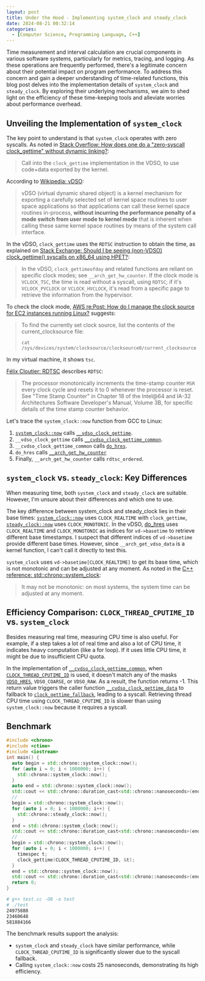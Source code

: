 ```yaml
---
layout: post
title: Under the Hood - Implementing system_clock and steady_clock
date: 2024-08-21 00:32:14
categories:
  - [Computer Science, Programming Language, C++]
---
```


Time measurement and interval calculation are crucial components in various software systems, particularly for metrics, tracing, and logging. As these operations are frequently performed, there's a legitimate concern about their potential impact on program performance. To address this concern and gain a deeper understanding of time-related functions, this blog post delves into the implementation details of `system_clock` and `steady_clock`. By exploring their underlying mechanisms, we aim to shed light on the efficiency of these time-keeping tools and alleviate worries about performance overhead.

## Unveiling the Implementation of `system_clock`

The key point to understand is that `system_clock` operates with zero syscalls. As noted in [Stack Overflow: How does one do a "zero-syscall clock_gettime" without dynamic linking?](https://stackoverflow.com/questions/71848553/how-does-one-do-a-zero-syscall-clock-gettime-without-dynamic-linking):

> Call into the `clock_gettime` implementation in the VDSO, to use code+data exported by the kernel.

According to [Wikipedia: vDSO](https://en.wikipedia.org/wiki/VDSO):

> vDSO (virtual dynamic shared object) is a kernel mechanism for exporting a carefully selected set of kernel space routines to user space applications so that applications can call these kernel space routines in-process, **without incurring the performance penalty of a mode switch from user mode to kernel mode** that is inherent when calling these same kernel space routines by means of the system call interface.

In the vDSO, `clock_gettime` uses the `RDTSC` instruction to obtain the time, as explained on [Stack Exchange: Should I be seeing (non-VDSO) clock_gettime() syscalls on x86_64 using HPET?](https://unix.stackexchange.com/questions/553845/should-i-be-seeing-non-vdso-clock-gettime-syscalls-on-x86-64-using-hpet):

> In the vDSO, `clock_gettimeofday` and related functions are reliant on specific clock modes; see `__arch_get_hw_counter`. If the clock mode is `VCLOCK_TSC`, the time is read without a syscall, using `RDTSC`; if it's `VCLOCK_PVCLOCK` or `VCLOCK_HVCLOCK`, it's read from a specific page to retrieve the information from the hypervisor.

To check the clock mode, [AWS re:Post: How do I manage the clock source for EC2 instances running Linux?](https://repost.aws/knowledge-center/manage-ec2-linux-clock-source) suggests:

> To find the currently set clock source, list the contents of the current_clocksource file:
>
> `cat /sys/devices/system/clocksource/clocksource0/current_clocksource`

In my virtual machine, it shows `tsc`.

[Félix Cloutier: RDTSC](https://www.felixcloutier.com/x86/rdtsc) describes `RDTSC`:

> The processor monotonically increments the time-stamp counter `MSR` every clock cycle and resets it to 0 whenever the processor is reset. See "Time Stamp Counter" in Chapter 18 of the Intel@64 and IA-32 Architectures Software Developer's Manual, Volume 3B, for specific details of the time stamp counter behavior.

Let's trace the `system_clock::now` function from GCC to Linux:

1. [`system_clock::now`](https://github.com/gcc-mirror/gcc/blob/723b30bee4e4fa3feba9ef03ce7dca95501e1555/libstdc%2B%2B-v3/src/c%2B%2B11/chrono.cc#L59) calls [`__vdso_clock_gettime`](https://github.com/torvalds/linux/blob/6e4436539ae182dc86d57d13849862bcafaa4709/arch/x86/entry/vdso/vclock_gettime.c#L38).
2. `__vdso_clock_gettime` calls [`__cvdso_clock_gettime_common`](https://github.com/torvalds/linux/blob/6e4436539ae182dc86d57d13849862bcafaa4709/lib/vdso/gettimeofday.c#L268).
3. `__cvdso_clock_gettime_common` calls [`do_hres`](https://github.com/torvalds/linux/blob/6e4436539ae182dc86d57d13849862bcafaa4709/lib/vdso/gettimeofday.c#L164).
4. `do_hres` calls [`__arch_get_hw_counter`](https://github.com/torvalds/linux/blob/6e4436539ae182dc86d57d13849862bcafaa4709/arch/x86/include/asm/vdso/gettimeofday.h#L254)
5. Finally, `__arch_get_hw_counter` calls `rdtsc_ordered`.

## `system_clock` vs. `steady_clock`: Key Differences

When measuring time, both `system_clock` and `steady_clock` are suitable. However, I'm unsure about their differences and which one to use.

The key difference between system_clock and steady_clock lies in their base times: [`system_clock::now`](https://github.com/gcc-mirror/gcc/blob/723b30bee4e4fa3feba9ef03ce7dca95501e1555/libstdc%2B%2B-v3/src/c%2B%2B11/chrono.cc#L59) uses `CLOCK_REALTIME` with `clock_gettime`, [`steady_clock::now`](https://github.com/gcc-mirror/gcc/blob/723b30bee4e4fa3feba9ef03ce7dca95501e1555/libstdc%2B%2B-v3/src/c%2B%2B11/chrono.cc#L87) uses `CLOCK_MONOTONIC`. In the vDSO, [do_hres](https://github.com/torvalds/linux/blob/6e4436539ae182dc86d57d13849862bcafaa4709/lib/vdso/gettimeofday.c#L133) uses `CLOCK_REALTIME` and `CLOCK_MONOTONIC` as indices for `vd->basetime` to retrieve different base timestamps. I suspect that different indices of `vd->basetime` provide different base times. However, since `__arch_get_vdso_data` is a kernel function, I can't call it directly to test this.

`system_clock` uses `vd->basetime[CLOCK_REALTIME]` to get its base time, which is not monotonic and can be adjusted at any moment. As noted in the [C++ reference: std::chrono::system_clock](https://en.cppreference.com/w/cpp/chrono/system_clock):

> It may not be monotonic: on most systems, the system time can be adjusted at any moment.

## Efficiency Comparison: `CLOCK_THREAD_CPUTIME_ID` vs. `system_clock`

Besides measuring real time, measuring CPU time is also useful. For example, if a step takes a lot of real time and also a lot of CPU time, it indicates heavy computation (like a for loop). If it uses little CPU time, it might be due to insufficient CPU quota.

In the implementation of [`__cvdso_clock_gettime_common`](https://github.com/torvalds/linux/blob/6e4436539ae182dc86d57d13849862bcafaa4709/lib/vdso/gettimeofday.c#L259-L266), when [`CLOCK_THREAD_CPUTIME_ID`](https://github.com/torvalds/linux/blob/6e4436539ae182dc86d57d13849862bcafaa4709/include/uapi/linux/time.h#L52) is used, it doesn't match any of the masks [`VDSO_HRES`](https://github.com/torvalds/linux/blob/6e4436539ae182dc86d57d13849862bcafaa4709/include/vdso/datapage.h#L29), `VDSO_COARSE`, or `VDSO_RAW`. As a result, the function returns -1. This return value triggers the caller function [`__cvdso_clock_gettime_data`](https://github.com/torvalds/linux/blob/6e4436539ae182dc86d57d13849862bcafaa4709/lib/vdso/gettimeofday.c#L278) to fallback to [`clock_gettime_fallback`](https://github.com/torvalds/linux/blob/6e4436539ae182dc86d57d13849862bcafaa4709/arch/x86/include/asm/vdso/gettimeofday.h#L116), leading to a syscall. Retrieving thread CPU time using `CLOCK_THREAD_CPUTIME_ID` is slower than using `system_clock::now` because it requires a syscall.

## Benchmark

```cpp
#include <chrono>
#include <ctime>
#include <iostream>
int main() {
  auto begin = std::chrono::system_clock::now();
  for (auto i = 0; i < 1000000; i++) {
    std::chrono::system_clock::now();
  }
  auto end = std::chrono::system_clock::now();
  std::cout << std::chrono::duration_cast<std::chrono::nanoseconds>(end - begin).count() << std::endl;
  //
  begin = std::chrono::system_clock::now();
  for (auto i = 0; i < 1000000; i++) {
    std::chrono::steady_clock::now();
  }
  end = std::chrono::system_clock::now();
  std::cout << std::chrono::duration_cast<std::chrono::nanoseconds>(end - begin).count() << std::endl;
  //
  begin = std::chrono::system_clock::now();
  for (auto i = 0; i < 1000000; i++) {
    timespec t;
    clock_gettime(CLOCK_THREAD_CPUTIME_ID, &t);
  }
  end = std::chrono::system_clock::now();
  std::cout << std::chrono::duration_cast<std::chrono::nanoseconds>(end - begin).count() << std::endl;
  return 0;
}
```

```bash
# g++ test.cc -O0 -o test
# ./test
24975888
23460648
581884166
```

The benchmark results support the analysis:

+ `system_clock` and `steady_clock` have similar performance, while `CLOCK_THREAD_CPUTIME_ID` is significantly slower due to the syscall fallback.
+ Calling `system_clock::now` costs 25 nanoseconds, demonstrating its high efficiency.

